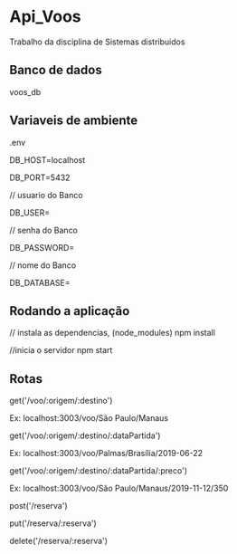 # Api_Voos
Trabalho da disciplina de Sistemas distribuidos

## Banco de dados
voos_db

## Variaveis de ambiente
.env

DB_HOST=localhost



DB_PORT=5432


// usuario do Banco

DB_USER=


// senha do Banco

DB_PASSWORD=


// nome do Banco

DB_DATABASE=


## Rodando a aplicação
// instala as dependencias, (node_modules)
npm install

//inicia o servidor
npm start


## Rotas

get('/voo/:origem/:destino')

Ex: localhost:3003/voo/São Paulo/Manaus


get('/voo/:origem/:destino/:dataPartida')

Ex: localhost:3003/voo/Palmas/Brasília/2019-06-22


get('/voo/:origem/:destino/:dataPartida/:preco')

Ex: localhost:3003/voo/São Paulo/Manaus/2019-11-12/350


post('/reserva')


put('/reserva/:reserva')


delete('/reserva/:reserva')

